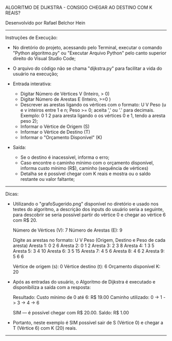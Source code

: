 ALGORITMO DE DIJKSTRA - CONSIGO CHEGAR AO DESTINO COM K REAIS?

Desenvolvido por Rafael Belchor Hein

-------------------------------------------------

Instruções de Execução:

- No diretório do projeto, acessando pelo Terminal, executar o comando "Python algoritmo.py" ou "Executar Arquivo Python" pelo canto superior direito do Visual Studio Code;
- O arquivo do código não se chama "dijkstra.py" para facilitar a vida do usuário na execução;


- Entrada interativa:
  * Digitar Número de Vértices V (Inteiro, > 0)
  * Digitar Número de Arestas E (Inteiro, >=0 )
  * Descrever as arestas ligando os vértices com o formato: U V Peso (u e v inteiros entre 1 e n; Peso >= 0; aceita ',' ou '.' para decimais. Exemplo: 0 1 2 para aresta ligando o
  os vértices 0 e 1, tendo a aresta peso 2);
  * Informar o Vértice de Origem (S)
  * Informar o Vértice de Destino (T)
  * Informar o "Orçamento Disponível" (K)

- Saída:
  * Se o destino é inacessível, informa o erro; 
  * Caso encontre o caminho mínimo com o orçamento disponível, informa custo mínimo (R$), caminho (sequência de vértices)
  * Detalha se é possível chegar com K reais e mostra ou o saldo restante ou valor faltante;

-------------------------------

Dicas:

- Utilizando o "grafoSugerido.png" disponível no diretório e usado nos testes do algoritmo, a descrição dos inputs do usuário seria a seguinte, 
para descobrir se seria possível partir do vértice 0 e chegar ao vértice 6 com R$ 20.

    Número de Vértices (V): 7
    Número de Arestas (E): 9

    Digite as arestas no formato: U V Peso (Origem, Destino e Peso de cada aresta)
    Aresta 1: 0 2 6
    Aresta 2: 0 1 2
    Aresta 3: 2 3 8
    Aresta 4: 1 3 5
    Aresta 5: 3 4 10
    Aresta 6: 3 5 15
    Aresta 7: 4 5 6
    Aresta 8: 4 6 2
    Aresta 9: 5 6 6

    Vértice de origem (s): 0
    Vértice destino (t): 6
    Orçamento disponível K: 20

- Após as entradas do usuário, o Algoritmo de Dijkstra é executado e disponibiliza a saída com a resposta:

    Resultado:
    Custo mínimo de 0 até 6: R$ 19.00
    Caminho utilizado: 0 -> 1 -> 3 -> 4 -> 6

    SIM — é possível chegar com R$ 20.00. Saldo: R$ 1.00

- Portanto, neste exemplo é SIM possível sair de S (Vértice 0) e chegar a T (Vértice 6) com K (20) reais.

----------------------------------------------------
